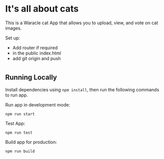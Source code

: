 # It's all about cats

This is a Waracle cat App that allows you to upload, view, and vote on cat images.


Set up:
- Add router if required
- <INSERT TITLE HERE> in the public index.html
- add git origin and push

#
## Running Locally

Install dependencies using `npm install`, then run the following commands to run app.

Run app in development mode:
```
npm run start
```


Test App:
```
npm run test
```


Build app for production:
```
npm run build
```
